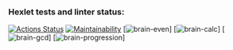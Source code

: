 ### Hexlet tests and linter status:
[![Actions Status](https://github.com/Utrian/python-project-lvl1/workflows/hexlet-check/badge.svg)](https://github.com/Utrian/python-project-lvl1/actions)
[![Maintainability](https://api.codeclimate.com/v1/badges/a99a88d28ad37a79dbf6/maintainability)](https://codeclimate.com/github/codeclimate/codeclimate/maintainability)
[![brain-even](https://asciinema.org/a/gFHLAF96FHl3EBqEzhK1q4fTZ)]
[![brain-calc](https://asciinema.org/a/kb5VrQcsIgL69CFXluaMfX9HG)]
[![brain-gcd](https://asciinema.org/a/x6Q8ydenMr7Y0BTLu9RLKfKnc)]
[![brain-progression](https://asciinema.org/a/ahTQLCgOz5UneivOGG5goqcrr)]